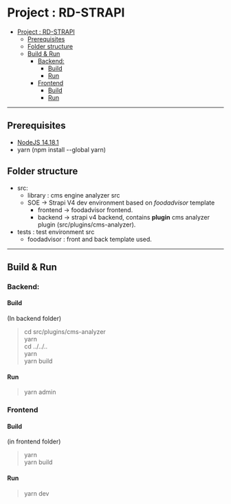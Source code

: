 # Project : RD-STRAPI  
- [Project : RD-STRAPI](#project--rd-strapi)
  - [Prerequisites](#prerequisites)
  - [Folder structure](#folder-structure)
  - [Build & Run](#build--run)
    - [Backend:](#backend)
      - [Build](#build)
      - [Run](#run)
    - [Frontend](#frontend)
      - [Build](#build-1)
      - [Run](#run-1)

___
## Prerequisites  
- [NodeJS 14.18.1](https://nodejs.org/download/release/v14.18.1/])  
- yarn (npm install --global yarn)  

## Folder structure  

* src:
  * library : cms engine analyzer src
  * SOE -> Strapi V4 dev environment based on *foodadvisor* template
    * frontend -> foodadvisor frontend.
    * backend -> strapi v4 backend, contains **plugin** cms analyzer plugin (src/plugins/cms-analyzer).  
* tests : test environment src 
  * foodadvisor : front and back template used. 
___

## Build & Run

### Backend:
#### Build
(In backend folder)
> cd src/plugins/cms-analyzer  
> yarn  
> cd ../../..  
> yarn  
> yarn build

#### Run
> yarn admin

### Frontend
#### Build
(in frontend folder)
> yarn  
> yarn build

#### Run
> yarn dev

